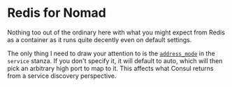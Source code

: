 # Redis for Nomad
Nothing too out of the ordinary here with what you might expect from Redis as a container as it runs quite decently even on default settings.

The only thing I need to draw your attention to is the [`address_mode`](https://www.nomadproject.io/docs/job-specification/service/#address_mode) in the `service` stanza.  If you don't specify it, it will default to auto, which will then pick an arbitrary high port to map to it.  This affects what Consul returns from a service discovery perspective.
